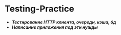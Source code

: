 # **Testing-Practice**
+ ***Тестирование HTTP клиента, очереди, кэша, бд***
+ ***Написание приложения под эти нужды***
